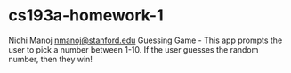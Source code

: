 # cs193a-homework-1
Nidhi Manoj <nmanoj@stanford.edu>
Guessing Game - This app prompts the user to pick a number between 1-10. 
If the user guesses the random number, then they win!
